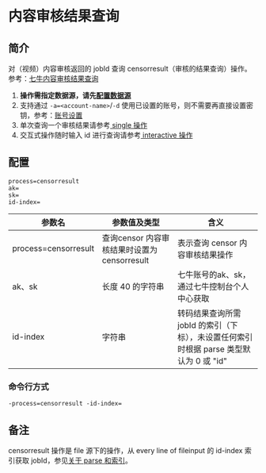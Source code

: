 # 内容审核结果查询

## 简介
对（视频）内容审核返回的 jobId 查询 censorresult（审核的结果查询）操作。参考：[七牛内容审核结果查询](https://developer.qiniu.com/censor/api/5620/video-censor#4)  
1. **操作需指定数据源，请先[配置数据源](datasource.md)**  
2. 支持通过 `-a=<account-name>`/`-d` 使用已设置的账号，则不需要再直接设置密钥，参考：[账号设置](../README.md#账号设置)  
3. 单次查询一个审核结果请参考[ single 操作](single.md)  
4. 交互式操作随时输入 id 进行查询请参考[ interactive 操作](interactive.md)  

## 配置
```
process=censorresult
ak=
sk=
id-index=
```  
|参数名|参数值及类型 | 含义|  
|-----|-------|-----|  
|process=censorresult| 查询censor 内容审核结果时设置为censorresult| 表示查询 censor 内容审核结果操作|  
|ak、sk|长度 40 的字符串|七牛账号的ak、sk，通过七牛控制台个人中心获取|  
|id-index| 字符串| 转码结果查询所需 jobId 的索引（下标），未设置任何索引时根据 parse 类型默认为 0 或 "id"|  

### 命令行方式
```
-process=censorresult -id-index=
```

## 备注
censorresult 操作是 file 源下的操作，从 every line of fileinput 的 id-index 索引获取 jobId，参见[关于 parse 和索引](datasource.md#关于-parse)。
